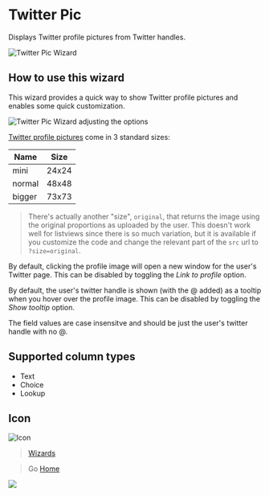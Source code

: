 # Twitter Pic

Displays Twitter profile pictures from Twitter handles.

![Twitter Pic Wizard](../assets/WizardTwitterPic.png)

## How to use this wizard

This wizard provides a quick way to show Twitter profile pictures and enables some quick customization.

![Twitter Pic Wizard adjusting the options](../assets/WizardTwitterPic_Options.gif)

[Twitter profile pictures](https://developer.twitter.com/en/docs/accounts-and-users/user-profile-images-and-banners) come in 3 standard sizes:

|Name|Size|
|---|:---:|
|mini|24x24|
|normal|48x48|
|bigger|73x73|

> There's actually another "size", `original`, that returns the image using the original proportions as uploaded by the user. This doesn't work well for listviews since there is so much variation, but it is available if you customize the code and change the relevant part of the `src` url to `?size=original`.

By default, clicking the profile image will open a new window for the user's Twitter page. This can be disabled by toggling the _Link to profile_ option.

By default, the user's twitter handle is shown (with the @ added) as a tooltip when you hover over the profile image. This can be disabled by toggling the _Show tooltip_ option.

The field values are case insensitve and should be just the user's twitter handle with no @.

## Supported column types
- Text
- Choice
- Lookup

## Icon

![Icon](../assets/icons/Feedback.png)

> [Wizards](./index.md)

> Go [Home](../index.md)

![](https://pnptelemetry.azurewebsites.net/sp-dev-solutions/solutions/ColumnFormatter/wiki/Wizards/TwitterPic)